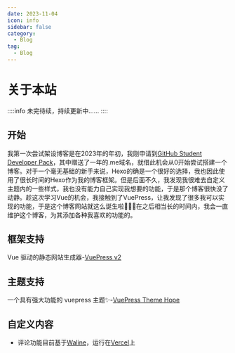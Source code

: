 ```yaml
---
date: 2023-11-04
icon: info
sidebar: false
category:
  - Blog
tag:
  - Blog
---
```

# 关于本站
::::info 
未完待续，持续更新中……
::::
## 开始  
我第一次尝试架设博客是在2023年的年初，我刚申请到[GitHub Student Developer Pack](https://education.github.com/pack)，其中赠送了一年的.me域名，就借此机会从0开始尝试搭建一个博客。对于一个毫无基础的新手来说，Hexo的确是一个很好的选择，我也因此使用了很长时间的Hexo作为我的博客框架。但是后面不久，我发现我很难去自定义主题内的一些样式，我也没有能力自己实现我想要的功能，于是那个博客很快没了动静。趁这次学习Vue的机会，我接触到了VuePress，让我发现了很多我可以实现的功能，于是这个博客网站就这么诞生啦:tada::tada::tada:在之后相当长的时间内，我会一直维护这个博客，为其添加各种我喜欢的功能的。
## 框架支持
Vue 驱动的静态网站生成器-[VuePress v2](https://v2.vuepress.vuejs.org/zh/)
## 主题支持
一个具有强大功能的 vuepress 主题✨-[VuePress Theme Hope](https://theme-hope.vuejs.press/zh/)
## 自定义内容
  - 评论功能目前基于[Waline](https://waline.js.org/)，运行在[Vercel](https://vercel.com/)上
